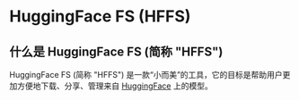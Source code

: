 # HuggingFace FS (HFFS)

## 什么是 HuggingFace FS (简称 "HFFS")

HuggingFace FS (简称 "HFFS") 是一款“小而美”的工具，它的目标是帮助用户更加方便地下载、分享、管理来自 [HuggingFace](huggingface.co) 上的模型。